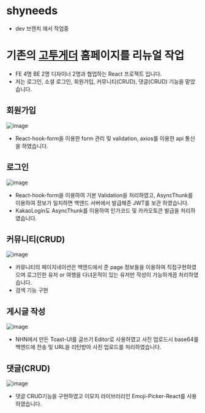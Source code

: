 # shyneeds
- dev 브렌치 에서 작업중

# 기존의 [고투게더](https://www.gotogether-s.com/) 홈페이지를 리뉴얼 작업
- FE 4명 BE 2명 디자이너 2명과 협업하는 React 프로젝트 입니다.
- 저는 로그인, 소셜 로그인, 회원가입, 커뮤니티(CRUD), 댓글(CRUD) 기능을 맡았습니다.

## 회원가입
![image](https://user-images.githubusercontent.com/44990343/202211547-bafbcc9e-b8c8-4634-b827-f8fb8a4140a6.png)
- React-hook-form을 이용한 form 관리 및 validation,  axios를 이용한 api 통신을 하였습니다.
## 로그인
![image](https://user-images.githubusercontent.com/44990343/202212051-40b6607e-41d2-4d72-8423-489e100d9dd2.png)
- React-hook-form을 이용하여 기본 Validation을 처리하였고, AsyncThunk를 이용하여 정보가 일치하면 백엔드 서버에서 발급해준 JWT를 보관 하였습니다.
- KakaoLogin도 AsyncThunk를 이용하여 인가코드 및 카카오토큰 발급을 처리하였습니다.
## 커뮤니티(CRUD)
![image](https://user-images.githubusercontent.com/44990343/202212619-0e013bd7-23b8-49ce-ad5b-af9296bf9af6.png)
- 커뮤니티의 페이지네이션은 백엔드에서 준 page 정보들을 이용하여 직접구현하였으며 로그인한 유저 or 여행을 다녀온적이 있는 유저만 작성이 가능하게끔 처리하였습니다.
- 검색 기능 구현
## 게시글 작성
![image](https://user-images.githubusercontent.com/44990343/202213057-c5773f20-2363-43b2-b52a-9aa93ba483af.png)
- NHN에서 만든 Toast-UI를 글쓰기 Editor로 사용하였고 사진 업로드시 base64를 백엔드에 전송 및 URL을 리턴받아 사진 업로드를 처리하였습니다.
## 댓글(CRUD)
![image](https://user-images.githubusercontent.com/44990343/202213341-060c38b8-9e1f-4c57-be24-d69fd47f92ef.png)
- 댓글 CRUD기능을 구현하였고 이모지 라이브러리인 Emoji-Picker-React를 사용하였습니다.

